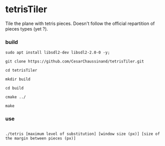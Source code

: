 # tetrisTiler
Tile the plane with tetris pieces.
Doesn't follow the official repartition of pieces types (yet ?). 

### build

`sudo apt install libsdl2-dev libsdl2-2.0-0 -y;`

`git clone https://github.com/CesarChaussinand/tetrisTiler.git`

`cd tetrisTiler`

`mkdir build`

`cd build`

`cmake ../`

`make`


### use

<code>
./tetris [maximum level of substitution] [window size (px)] [size of the margin between pieces (px)]
  </code>


